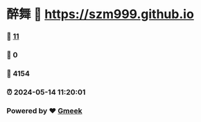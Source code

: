 # 醉舞 :link: https://szm999.github.io 
### :page_facing_up: [11](https://szm999.github.io/tag.html) 
### :speech_balloon: 0 
### :hibiscus: 4154 
### :alarm_clock: 2024-05-14 11:20:01 
### Powered by :heart: [Gmeek](https://github.com/Meekdai/Gmeek)
